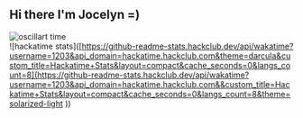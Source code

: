 ## Hi there I'm Jocelyn =)
![oscillart time](https://hackatime-badge.hackclub.com/U08234L2CAZ/oscillart)  
![hackatime stats]([https://github-readme-stats.hackclub.dev/api/wakatime?username=1203&api_domain=hackatime.hackclub.com&theme=darcula&custom_title=Hackatime+Stats&layout=compact&cache_seconds=0&langs_count=8](https://github-readme-stats.hackclub.dev/api/wakatime?username=1203&api_domain=hackatime.hackclub.com&&custom_title=Hackatime+Stats&layout=compact&cache_seconds=0&langs_count=8&theme=solarized-light
))

<!--
**penguinissus/penguinissus** is a ✨ _special_ ✨ repository because its `README.md` (this file) appears on your GitHub profile.

Here are some ideas to get you started:

- 🔭 I’m currently working on ...
- 🌱 I’m currently learning ...
- 👯 I’m looking to collaborate on ...
- 🤔 I’m looking for help with ...
- 💬 Ask me about ...
- 📫 How to reach me: ...
- 😄 Pronouns: ...
- ⚡ Fun fact: ...
-->

